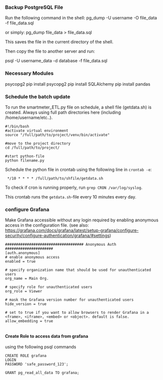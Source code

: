 ### Backup PostgreSQL File

Run the following command in the shell:
pg_dump -U username -O file_data -f file_data.sql

or simply:
pg_dump file_data > file_data.sql

This saves the file in the current directory of the shell.

Then copy the file to another server and run:

psql -U username_data -d database -f file_data.sql

### Necessary Modules

psycopg2
pip install psycopg2
pip install SQLAlchemy
pip install pandas

### Schedule the batch update

To run the smartmeter_ETL.py file on schedule, a shell file (getdata.sh) is created. Always using full path directories here (including /home/username/etc..).

```
#!/bin/bash
#activate virtual environment
source "/full/path/to/project/venv/bin/activate"

#move to the project directory
cd /full/path/to/project/

#start python-file
python filename.py
```

Schedule the python file in crontab using the following line in `crontab -e`:

```
 */10 * * * * /full/path/to/shfile/getdata.sh
```

To check if cron is running properly, run `grep CRON /var/log/syslog`.

This crontab runs the `getdata.sh`-file every 10 minutes every day.

### configure Grafana

Make Grafana accessible without any login required by enabling anonymous access in the configuration file. (see also: https://grafana.com/docs/grafana/latest/setup-grafana/configure-security/configure-authentication/grafana/#settings)

```
#################################### Anonymous Auth ######################
[auth.anonymous]
# enable anonymous access
enabled = true

# specify organization name that should be used for unauthenticated users
org_name = Main Org.

# specify role for unauthenticated users
org_role = Viewer

# mask the Grafana version number for unauthenticated users
hide_version = true

# set to true if you want to allow browsers to render Grafana in a <frame>, <iframe>, <embed> or <object>. default is false.
allow_embedding = true


```

#### Create Role to access data from grafana

using the following psql commands

```
CREATE ROLE grafana
LOGIN
PASSWORD 'safe_password_123';

GRANT pg_read_all_data TO grafana;
```
